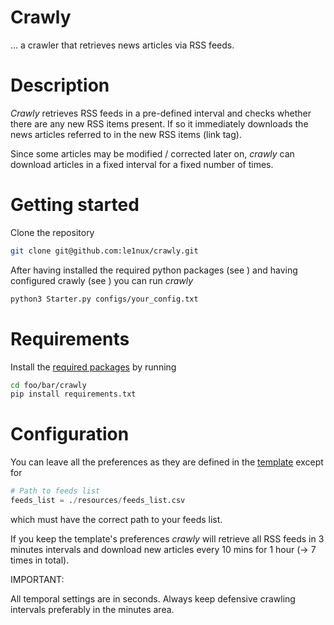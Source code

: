 # Crawly
... a crawler that retrieves news articles via RSS feeds.

# Description
_Crawly_ retrieves RSS feeds in a pre-defined interval and checks whether there are any new RSS items present. 
If so it immediately downloads the news articles referred to in the new RSS items (link tag).

Since some articles may be modified / corrected later on, _crawly_ can download articles in a fixed interval for a fixed number of times. 


# Getting started
Clone the repository 
```bash
git clone git@github.com:le1nux/crawly.git
```
After having installed the required python packages (see ) and having configured crawly (see ) you can run *crawly* 

```bash
python3 Starter.py configs/your_config.txt
```

# Requirements

Install the [required packages](https://github.com/le1nux/crawly/requirements.txt) by running

```bash
cd foo/bar/crawly
pip install requirements.txt
```

# Configuration
You can leave all the preferences as they are defined in the [template](https://github.com/le1nux/crawly/configs/config_default.txt) except for

```python
# Path to feeds list
feeds_list = ./resources/feeds_list.csv
```
which must have the correct path to your feeds list. 

If you keep the template's preferences *crawly* will retrieve all RSS feeds in 3 minutes intervals and download new articles every 10 mins for 1 hour (-> 7 times in total).

IMPORTANT: 

All temporal settings are in seconds.
Always keep defensive crawling intervals preferably in the minutes area.


